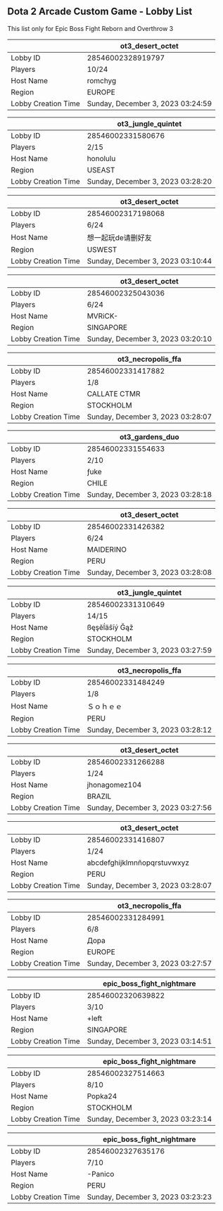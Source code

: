 ## Dota 2 Arcade Custom Game - Lobby List

This list only for Epic Boss Fight Reborn and Overthrow 3

|  | ot3_desert_octet |
| ------ | ------ |
| Lobby ID | 28546002328919797 |
| Players | 10/24 |
| Host Name | romchyg |
| Region | EUROPE |
| Lobby Creation Time | Sunday, December 3, 2023 03:24:59 |


|  | ot3_jungle_quintet |
| ------ | ------ |
| Lobby ID | 28546002331580676 |
| Players | 2/15 |
| Host Name | honolulu |
| Region | USEAST |
| Lobby Creation Time | Sunday, December 3, 2023 03:28:20 |


|  | ot3_desert_octet |
| ------ | ------ |
| Lobby ID | 28546002317198068 |
| Players | 6/24 |
| Host Name | 想一起玩de请删好友 |
| Region | USWEST |
| Lobby Creation Time | Sunday, December 3, 2023 03:10:44 |


|  | ot3_desert_octet |
| ------ | ------ |
| Lobby ID | 28546002325043036 |
| Players | 6/24 |
| Host Name | MVRiCK- |
| Region | SINGAPORE |
| Lobby Creation Time | Sunday, December 3, 2023 03:20:10 |


|  | ot3_necropolis_ffa |
| ------ | ------ |
| Lobby ID | 28546002331417882 |
| Players | 1/8 |
| Host Name | CALLATE CTMR |
| Region | STOCKHOLM |
| Lobby Creation Time | Sunday, December 3, 2023 03:28:07 |


|  | ot3_gardens_duo |
| ------ | ------ |
| Lobby ID | 28546002331554633 |
| Players | 2/10 |
| Host Name | ƒuke |
| Region | CHILE |
| Lobby Creation Time | Sunday, December 3, 2023 03:28:18 |


|  | ot3_desert_octet |
| ------ | ------ |
| Lobby ID | 28546002331426382 |
| Players | 6/24 |
| Host Name | MAIDERINO |
| Region | PERU |
| Lobby Creation Time | Sunday, December 3, 2023 03:28:08 |


|  | ot3_jungle_quintet |
| ------ | ------ |
| Lobby ID | 28546002331310649 |
| Players | 14/15 |
| Host Name | ßęşĕĺäŝĩý Ğąž |
| Region | STOCKHOLM |
| Lobby Creation Time | Sunday, December 3, 2023 03:27:59 |


|  | ot3_necropolis_ffa |
| ------ | ------ |
| Lobby ID | 28546002331484249 |
| Players | 1/8 |
| Host Name | Ｓｏｈｅｅ |
| Region | PERU |
| Lobby Creation Time | Sunday, December 3, 2023 03:28:12 |


|  | ot3_desert_octet |
| ------ | ------ |
| Lobby ID | 28546002331266288 |
| Players | 1/24 |
| Host Name | jhonagomez104 |
| Region | BRAZIL |
| Lobby Creation Time | Sunday, December 3, 2023 03:27:56 |


|  | ot3_desert_octet |
| ------ | ------ |
| Lobby ID | 28546002331416807 |
| Players | 1/24 |
| Host Name | abcdefghijklmnñopqrstuvwxyz |
| Region | PERU |
| Lobby Creation Time | Sunday, December 3, 2023 03:28:07 |


|  | ot3_necropolis_ffa |
| ------ | ------ |
| Lobby ID | 28546002331284991 |
| Players | 6/8 |
| Host Name | Дора |
| Region | EUROPE |
| Lobby Creation Time | Sunday, December 3, 2023 03:27:57 |


|  | epic_boss_fight_nightmare |
| ------ | ------ |
| Lobby ID | 28546002320639822 |
| Players | 3/10 |
| Host Name | +left |
| Region | SINGAPORE |
| Lobby Creation Time | Sunday, December 3, 2023 03:14:51 |


|  | epic_boss_fight_nightmare |
| ------ | ------ |
| Lobby ID | 28546002327514663 |
| Players | 8/10 |
| Host Name | Popka24 |
| Region | STOCKHOLM |
| Lobby Creation Time | Sunday, December 3, 2023 03:23:14 |


|  | epic_boss_fight_nightmare |
| ------ | ------ |
| Lobby ID | 28546002327635176 |
| Players | 7/10 |
| Host Name | -Panico |
| Region | PERU |
| Lobby Creation Time | Sunday, December 3, 2023 03:23:23 |


